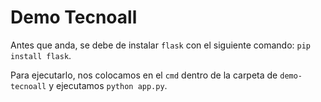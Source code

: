 # Demo Tecnoall

Antes que anda, se debe de instalar `flask` con el siguiente comando: `pip install flask`.

Para ejecutarlo, nos colocamos en el `cmd` dentro de la carpeta de `demo-tecnoall` y ejecutamos `python app.py`.
